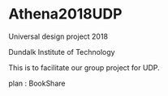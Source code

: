 # Athena2018UDP
Universal design project 2018

Dundalk Institute of Technology

This is to facilitate our group project for UDP.

plan : BookShare
